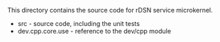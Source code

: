 
This directory contains the source code for rDSN service microkernel.

* src - source code, including the unit tests
* dev.cpp.core.use - reference to the dev/cpp module

